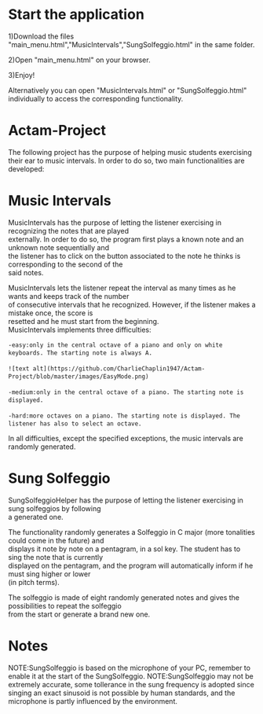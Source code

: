 # Start the application

1)Download the files "main_menu.html","MusicIntervals","SungSolfeggio.html" in the same folder.

2)Open "main_menu.html" on your browser.

3)Enjoy!

Alternatively you can open "MusicIntervals.html" or "SungSolfeggio.html" individually to access the
corresponding functionality.


# Actam-Project

The following project has the purpose of helping music students exercising their ear to music intervals.
In order to do so, two main functionalities are developed:

# Music Intervals

MusicIntervals has the purpose of letting the listener exercising in recognizing the notes that are played      
externally. In order to do so, the program first plays a known note and an unknown note sequentially and          
the listener has to click on the button associated to the note he thinks is corresponding to the second of the    
said notes.                                                                                                       
                                                                                                                  
MusicIntervals lets the listener repeat the interval as many times as he wants and keeps track of the number      
of consecutive intervals that he recognized. However, if the listener makes a mistake once, the score is         
resetted and he must start from the beginning.                                                                    
MusicIntervals implements three difficulties:                                                                     
                                                                                                                  
	-easy:only in the central octave of a piano and only on white keyboards. The starting note is always A.
	
	![text alt](https://github.com/CharlieChaplin1947/Actam-Project/blob/master/images/EasyMode.png)
                                                                                                                  
	-medium:only in the central octave of a piano. The starting note is displayed.                            
                                                                                                                  
	-hard:more octaves on a piano. The starting note is displayed. The listener has also to select an octave. 
                                                                                                                  
In all difficulties, except the specified exceptions, the music intervals are randomly generated.                 
                                                                                                                  
                                                                                                                  
# Sung Solfeggio

SungSolfeggioHelper has the purpose of letting the listener exercising in sung solfeggios by following          
a generated one.                                                                                                  
                                                                                                                  
The functionality randomly generates a Solfeggio in C major (more tonalities could come in the future) and        
displays it note by note on a pentagram, in a sol key. The student has to sing the note that is currently         
displayed on the pentagram, and the program will automatically inform if he must sing higher or lower             
(in pitch terms).                                                                                                 
                                                                                                                  
The solfeggio is made of eight randomly generated notes and gives the possibilities to repeat the solfeggio       
from the start or generate a brand new one.                                                                       
                                                                                                                  
# Notes

NOTE:SungSolfeggio is based on the microphone of your PC, remember to enable it at the start of the SungSolfeggio.
NOTE:SungSolfeggio may not be extremely accurate, some tollerance in the sung frequency is adopted since singing
an exact sinusoid is not possible by human standards, and the microphone is partly influenced by the environment.
